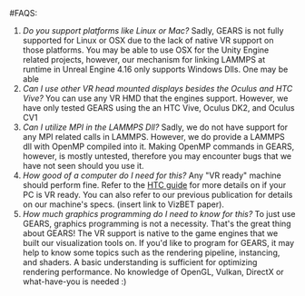 #FAQS:
1. *Do you support platforms like Linux or Mac?*
   Sadly, GEARS is not fully supported for Linux or OSX due to the lack of native VR support on those platforms. You may be able to use OSX for the Unity Engine related projects, however, our mechanism for linking LAMMPS at runtime in Unreal Engine 4.16 only supports Windows Dlls. One may be able 
2. *Can I use other VR head mounted displays besides the Oculus and HTC Vive?*
   You can use any VR HMD that the engines support. However, we have only tested GEARS using the an HTC Vive, Oculus DK2, and Oculus CV1
3. *Can I utilize MPI in the LAMMPS Dll?*
   Sadly, we do not have support for any MPI related calls in LAMMPS. However, we do provide a LAMMPS dll with OpenMP compiled into it. Making OpenMP commands in GEARS, however, is mostly untested, therefore you may encounter bugs that we have not seen should you use it. 
4. *How good of a computer do I need for this?*
   Any "VR ready" machine should perform fine. Refer to the [HTC guide](https://www.vive.com/us/ready/) for more details on if your PC is VR ready. You can also refer to our previous publication for details on our machine's specs. (insert link to VizBET paper).
5. *How much graphics programming do I need to know for this?*
   To just use GEARS, graphics programming is not a necessity. That's the great thing about GEARS! The VR support is native to the game engines that we built our visualization tools on. If you'd like to program for GEARS, it may help to know some topics such as the rendering pipeline, instancing, and shaders. A basic understanding is sufficient for optimizing rendering performance. No knowledge of OpenGL, Vulkan, DirectX or what-have-you is needed :)
